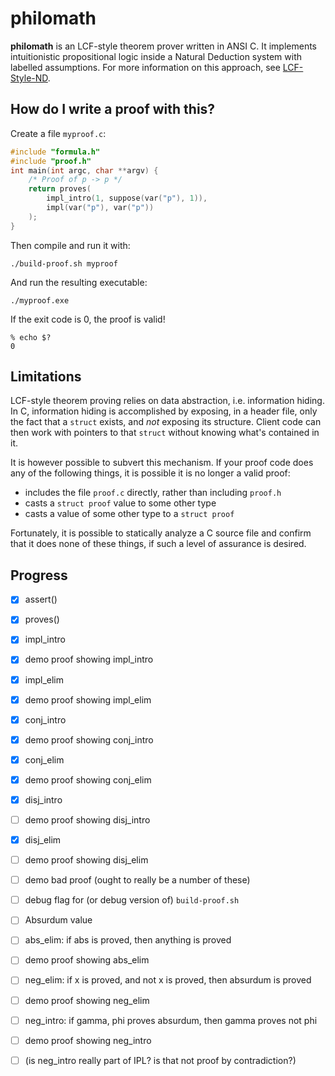philomath
=========

**philomath** is an LCF-style theorem prover written in ANSI C.  It implements
intuitionistic propositional logic inside a Natural Deduction system with
labelled assumptions.  For more information on this approach, see
[LCF-Style-ND](https://github.com/cpressey/LCF-Style-ND).

How do I write a proof with this?
---------------------------------

Create a file `myproof.c`:

```c
#include "formula.h"
#include "proof.h"
int main(int argc, char **argv) {
    /* Proof of p -> p */
    return proves(
        impl_intro(1, suppose(var("p"), 1)),
        impl(var("p"), var("p"))
    );
}
```

Then compile and run it with:

    ./build-proof.sh myproof

And run the resulting executable:

    ./myproof.exe

If the exit code is 0, the proof is valid!

    % echo $?
    0

Limitations
-----------

LCF-style theorem proving relies on data abstraction, i.e. information hiding.
In C, information hiding is accomplished by exposing, in a header file, only the
fact that a `struct` exists, and *not* exposing its structure.  Client code can then
work with pointers to that `struct` without knowing what's contained in it.

It is however possible to subvert this mechanism.  If your proof code does any of
the following things, it is possible it is no longer a valid proof:

*   includes the file `proof.c` directly, rather than including `proof.h`
*   casts a `struct proof` value to some other type
*   casts a value of some other type to a `struct proof`

Fortunately, it is possible to statically analyze a C source file and confirm
that it does none of these things, if such a level of assurance is desired.

Progress
--------

- [x] assert()
- [x] proves()

- [x] impl_intro
- [x] demo proof showing impl_intro
- [x] impl_elim
- [x] demo proof showing impl_elim

- [x] conj_intro
- [x] demo proof showing conj_intro
- [x] conj_elim
- [x] demo proof showing conj_elim

- [x] disj_intro
- [ ] demo proof showing disj_intro
- [x] disj_elim
- [ ] demo proof showing disj_elim

- [ ] demo bad proof (ought to really be a number of these)
- [ ] debug flag for (or debug version of) `build-proof.sh`

- [ ] Absurdum value
- [ ] abs_elim: if abs is proved, then anything is proved
- [ ] demo proof showing abs_elim
- [ ] neg_elim: if x is proved, and not x is proved, then absurdum is proved
- [ ] demo proof showing neg_elim
- [ ] neg_intro: if gamma, phi proves absurdum, then gamma proves not phi
- [ ] demo proof showing neg_intro
- [ ] (is neg_intro really part of IPL? is that not proof by contradiction?)
